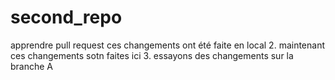 # second_repo
apprendre pull request
ces changements ont été faite en local 
2. maintenant ces changements sotn faites ici 
3. essayons des changements sur la branche A